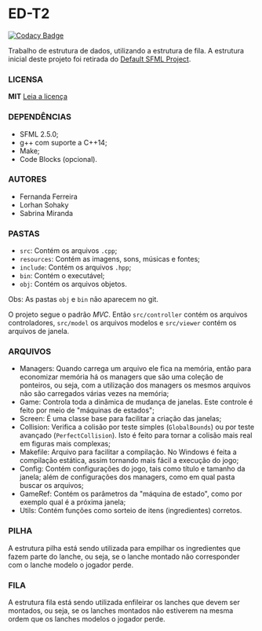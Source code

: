 # ED-T2

[![Codacy Badge](https://api.codacy.com/project/badge/Grade/03b1bf3f423c45b8bca50a92d006352a)](https://www.codacy.com/app/LorhanSohaky/ED-T2?utm_source=github.com&amp;utm_medium=referral&amp;utm_content=LorhanSohaky/ED-T2&amp;utm_campaign=Badge_Grade)

Trabalho de estrutura de dados, utilizando a estrutura de fila. A estrutura inicial deste projeto foi retirada do [Default SFML Project](https://github.com/LorhanSohaky/DefaultSFMLProject).

### LICENSA
**MIT** [Leia a licença](LICENSE)


### DEPENDÊNCIAS
* SFML 2.5.0;
* g++ com suporte a C++14;
* Make;
* Code Blocks (opcional).

### AUTORES
* Fernanda Ferreira
* Lorhan Sohaky
* Sabrina Miranda

### PASTAS
* `src`: Contém os arquivos `.cpp`;
* `resources`: Contém as imagens, sons, músicas e fontes;
* `include`: Contém os arquivos `.hpp`;
* `bin`: Contém o executável;
* `obj`: Contém os arquivos objetos.

Obs: As pastas `obj` e `bin` não aparecem no git.

O projeto segue o padrão _MVC_. Então `src/controller` contém os arquivos controladores, `src/model` os arquivos modelos e `src/viewer` contém os arquivos de janela.


### ARQUIVOS
* Managers: Quando carrega um arquivo ele fica na memória, então para economizar memória há os managers que são uma coleção de ponteiros, ou seja, com a utilização dos managers os mesmos arquivos não são carregados várias vezes na memória;
* Game: Controla toda a dinâmica de mudança de janelas. Este controle é feito por meio de "máquinas de estados";
* Screen: É uma classe base para facilitar a criação das janelas;
* Collision: Verifica a colisão por teste simples (`GlobalBounds`) ou por teste avançado (`PerfectCollision`). Isto é feito para tornar a colisão mais real em figuras mais complexas;
* Makefile: Arquivo para facilitar a compilação. No Windows é feita a compilação estática, assim tornando mais fácil a execução do jogo;
* Config: Contém configurações do jogo, tais como título e tamanho da janela; além de configurações dos managers, como em qual pasta buscar os arquivos;
* GameRef: Contém os parâmetros da "máquina de estado", como por exemplo qual é a próxima janela;
* Utils: Contém funções como sorteio de itens (ingredientes) corretos.

### PILHA
A estrutura pilha está sendo utilizada para empilhar os ingredientes que fazem parte do lanche, ou seja, se o lanche montado não corresponder com o lanche modelo o jogador perde.


### FILA
A estrutura fila está sendo utilizada enfileirar os lanches que devem ser montados, ou seja, se os lanches montados não estiverem na mesma ordem que os lanches modelos o jogador perde.